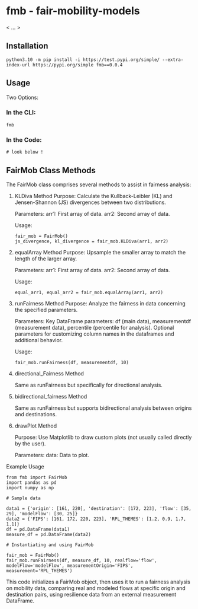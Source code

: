 # fmb - fair-mobility-models

< ... >

## Installation

```
python3.10 -m pip install -i https://test.pypi.org/simple/ --extra-index-url https://pypi.org/simple fmb==0.0.4
```

## Usage

Two Options:

### In the CLI:

```cli
fmb
```

### In the Code:

```
# look below !
```

## FairMob Class Methods

The FairMob class comprises several methods to assist in fairness analysis:

1. KLDiva Method
   Purpose: Calculate the Kullback-Leibler (KL) and Jensen-Shannon (JS) divergences between two distributions.

   Parameters:
   arr1: First array of data.
   arr2: Second array of data.

   Usage:

   ```
   fair_mob = FairMob()
   js_divergence, kl_divergence = fair_mob.KLDiva(arr1, arr2)
   ```

2. equalArray Method
   Purpose: Upsample the smaller array to match the length of the larger array.

   Parameters:
   arr1: First array of data.
   arr2: Second array of data.

   Usage:

   ```
   equal_arr1, equal_arr2 = fair_mob.equalArray(arr1, arr2)
   ```

3. runFairness Method
   Purpose: Analyze the fairness in data concerning the specified parameters.

   Parameters:
   Key DataFrame parameters: df (main data), measurementdf (measurement data), percentile (percentile for analysis).
   Optional parameters for customizing column names in the dataframes and additional behavior.

   Usage:

   ```
   fair_mob.runFairness(df, measurementdf, 10)
   ```

4. directional_Fairness Method

   Same as runFairness but specifically for directional analysis.

5. bidirectional_fairness Method

   Same as runFairness but supports bidirectional analysis between origins and destinations.

6. drawPlot Method

   Purpose: Use Matplotlib to draw custom plots (not usually called directly by the user).

   Parameters:
   data: Data to plot.

Example Usage

```
from fmb import FairMob
import pandas as pd
import numpy as np

# Sample data

data1 = {'origin': [161, 220], 'destination': [172, 223], 'flow': [35, 29], 'modelFlow': [30, 25]}
data2 = {'FIPS': [161, 172, 220, 223], 'RPL_THEMES': [1.2, 0.9, 1.7, 1.1]}
df = pd.DataFrame(data1)
measure_df = pd.DataFrame(data2)

# Instantiating and using FairMob

fair_mob = FairMob()
fair_mob.runFairness(df, measure_df, 10, realflow='flow', modelFlow='modelFlow', measurementOrigin='FIPS', measurement='RPL_THEMES')
```

This code initializes a FairMob object, then uses it to run a fairness analysis on mobility data, comparing real and modeled flows at specific origin and destination pairs, using resilience data from an external measurement DataFrame.
